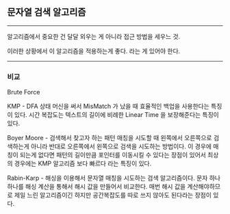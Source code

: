 ## 문자열 검색 알고리즘

***

알고리즘에서 중요한 건 달달 외우는 게 아니라 접근 방법을 세우느 것. 

이러한 상황에서 이 알고리즘을 적용하는게 좋다. 라는 게 있어야 한다. 

***

### 비교 

Brute Force 

KMP - DFA 상태 머신을 써서 MisMatch 가 났을 때 효율적인 백업을 사용한다는 특징이 있다. 시간 복잡도는 텍스트의 길이에 비례한 Linear Time 을 보장해준다는 특징이 있다.  

Boyer Moore - 검색해서 찾고자 하는 패턴 매칭을 시도할 때 왼쪽에서 오른쪽으로 검색하는게 아니라 반대로 오른쪽에서 왼쪽으로 검색을 시도하는 방법이다. 이 경우에 매칭이 되는게 없다면 패턴의 길이만큼 포인터를 이동시킬 수 있다는 장점이 있어서 최상의 경우에는 KMP 알고리즘 보다 빠르다 라는 특징이 있다.  

Rabin-Karp - 해싱을 이용해서 문자열 매칭을 시도하는 검색 알고리즘이다. 문자 하나하나를 해싱 계산을 통해서 해시 값을 만들어서 비교한다. 매번 해시 값을 계산해야하므로 제일 느린 알고리즘이긴 하지만 공간복잡도를 따로 쓰지 않아도 된다라는 장점이 있다. 
  



